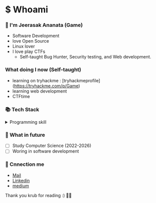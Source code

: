 # $ Whoami 
###  🔱 I'm Jeerasak Ananata (Game)
- Software Development
- love Open Source
- Linux lover
- I love play CTFs
  - Self-taught Bug Hunter, Security testing, and Web development.

### What doing I now (Self-taught)
- learning on tryhackme : [tryhackmeprofile] (https://tryhackme.com/p/Game)
- learning web development
- CTFtime


### 📚 Tech Stack

<details>
<summary>Programming skill</summary>
<p >
    C/C++
    Java
    Python
    bash script
</p>
</details>

### 🔮 What in future
- [ ] Study Computer Science (2022-2026)
- [ ] Woring in software development   

### 📩 Cnnection me
- [Mail](jeerasakananta@gmail.com)
- [Linkedin](https://www.linkedin.com/in/jeerasak-ananta-a1b4231a2/)
- [medium](https://medium.com/@jeerasakananta_1762/about)

Thank you krub for reading :) 💯💪
